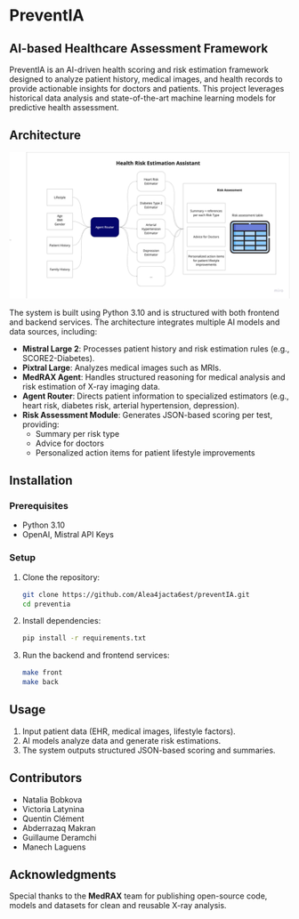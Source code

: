 # PreventIA

## AI-based Healthcare Assessment Framework

PreventIA is an AI-driven health scoring and risk estimation framework designed to analyze patient history, medical images, and health records to provide actionable insights for doctors and patients. This project leverages historical data analysis and state-of-the-art machine learning models for predictive health assessment.

## Architecture

![Schema Diagram](docs/images/schema.png)

The system is built using Python 3.10 and is structured with both frontend and backend services. The architecture integrates multiple AI models and data sources, including:

- **Mistral Large 2**: Processes patient history and risk estimation rules (e.g., SCORE2-Diabetes).
- **Pixtral Large**: Analyzes medical images such as MRIs.
- **MedRAX Agent**: Handles structured reasoning for medical analysis and risk estimation of X-ray imaging data.
- **Agent Router**: Directs patient information to specialized estimators (e.g., heart risk, diabetes risk, arterial hypertension, depression).
- **Risk Assessment Module**: Generates JSON-based scoring per test, providing:
  - Summary per risk type
  - Advice for doctors
  - Personalized action items for patient lifestyle improvements

## Installation

### Prerequisites

- Python 3.10
- OpenAI, Mistral API Keys

### Setup

1. Clone the repository:
   ```sh
   git clone https://github.com/Alea4jacta6est/preventIA.git
   cd preventia
   ```

2. Install dependencies:
   ```sh
   pip install -r requirements.txt
   ```

3. Run the backend and frontend services:
   ```sh
   make front
   make back
   ```

## Usage

1. Input patient data (EHR, medical images, lifestyle factors).
2. AI models analyze data and generate risk estimations.
3. The system outputs structured JSON-based scoring and summaries.


## Contributors

- Natalia Bobkova
- Victoria Latynina
- Quentin Clément
- Abderrazaq Makran
- Guillaume Deramchi 
- Manech Laguens

## Acknowledgments

Special thanks to the **MedRAX** team for publishing open-source code, models and datasets for clean and reusable X-ray analysis.

